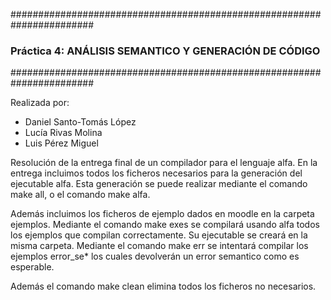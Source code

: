 #######################################################################
### Práctica 4: ANÁLISIS SEMANTICO Y GENERACIÓN DE CÓDIGO           ###
#######################################################################

Realizada por:
  - Daniel Santo-Tomás López
  - Lucía Rivas Molina
  - Luis Pérez Miguel

Resolución de la entrega final de un compilador para el lenguaje alfa. En la entrega incluimos
todos los ficheros necesarios para la generación del ejecutable alfa. Esta generación se puede
realizar mediante el comando make all, o el comando make alfa.

Además incluimos los ficheros de ejemplo dados en moodle en la carpeta ejemplos.
Mediante el comando make exes se compilará usando alfa todos los ejemplos que compilan correctamente. Su ejecutable se creará en la misma carpeta.
Mediante el comando make err se intentará compilar los ejemplos error_se* los cuales devolverán
un error semantico como es esperable.

Además el comando make clean elimina todos los ficheros no necesarios.
